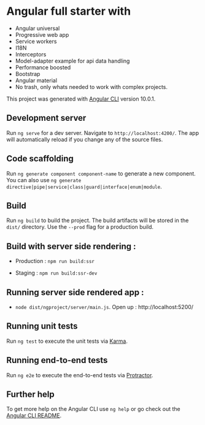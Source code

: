 
# Angular full starter with
- Angular universal
- Progressive web app
- Service workers
- I18N
- Interceptors
- Model-adapter example for api data handling
- Performance boosted
- Bootstrap
- Angular material
- No trash, only whats needed to work with complex projects.

This project was generated with [Angular CLI](https://github.com/angular/angular-cli) version 10.0.1.

## Development server

Run `ng serve` for a dev server. Navigate to `http://localhost:4200/`. The app will automatically reload if you change any of the source files.

## Code scaffolding

Run `ng generate component component-name` to generate a new component. You can also use `ng generate directive|pipe|service|class|guard|interface|enum|module`.

## Build

Run `ng build` to build the project. The build artifacts will be stored in the `dist/` directory. Use the `--prod` flag for a production build.

## Build with server side rendering :
- Production : `npm run build:ssr`

- Staging : `npm run build:ssr-dev`

## Running server side rendered app : 
- `node dist/ngproject/server/main.js`. Open up : http://localhost:5200/

## Running unit tests

Run `ng test` to execute the unit tests via [Karma](https://karma-runner.github.io).

## Running end-to-end tests

Run `ng e2e` to execute the end-to-end tests via [Protractor](http://www.protractortest.org/).

## Further help

To get more help on the Angular CLI use `ng help` or go check out the [Angular CLI README](https://github.com/angular/angular-cli/blob/master/README.md).
